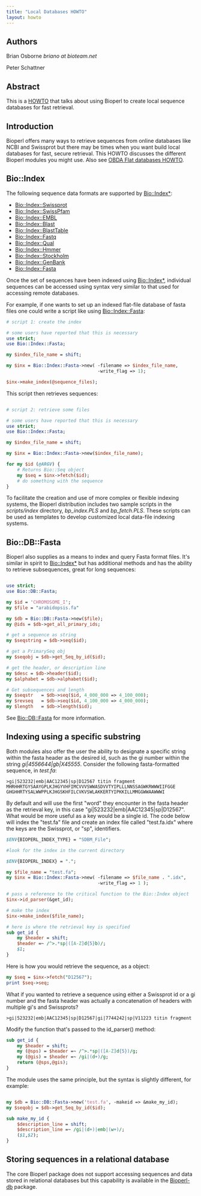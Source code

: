 ```yaml
---
title: "Local Databases HOWTO"
layout: howto
---
```


## Authors

Brian Osborne *briano at bioteam.net*

Peter Schattner

## Abstract

This is a [HOWTO](/howtos/index.html) that talks about using Bioperl to create local sequence databases for fast retrieval.

## Introduction

Bioperl offers many ways to retrieve sequences from online databases like NCBI and Swissprot but there may be times when you want build local databases for fast, secure retrieval. This HOWTO discusses the different Bioperl modules you might use. Also see [OBDA Flat databases HOWTO](OBDA_Flat_databases_HOWTO.html).

## Bio::Index

The following sequence data formats are supported by [Bio::Index*](http://search.cpan.org/search?query=Bio::Index): 

* [Bio::Index::Swissprot](https://metacpan.org/pod/Bio::Index::Swissprot)
* [Bio::Index::SwissPfam](https://metacpan.org/pod/Bio::Index::SwissPfam)
* [Bio::Index::EMBL](https://metacpan.org/pod/Bio::Index::EMBL)
* [Bio::Index::Blast](https://metacpan.org/pod/Bio::Index::Blast)
* [Bio::Index::BlastTable](https://metacpan.org/pod/Bio::Index::BlastTable)
* [Bio::Index::Fastq](https://metacpan.org/pod/Bio::Index::Fastq)
* [Bio::Index::Qual](https://metacpan.org/pod/Bio::Index::Qual)
* [Bio::Index::Hmmer](https://metacpan.org/pod/Bio::Index::Hmmer)
* [Bio::Index::Stockholm](https://metacpan.org/pod/Bio::Index::Stockholm)
* [Bio::Index::GenBank](https://metacpan.org/pod/Bio::Index::GenBank)
* [Bio::Index::Fasta](https://metacpan.org/pod/Bio::Index::Fasta)

Once the set of sequences have been indexed using [Bio::Index*](http://search.cpan.org/search?query=Bio::Index), individual sequences can be accessed using syntax very similar to that used for accessing remote databases.

For example, if one wants to set up an indexed flat-file database of fasta files one could write a script like using [Bio::Index::Fasta](https://metacpan.org/pod/Bio::Index::Fasta):

```perl
# script 1: create the index

# some users have reported that this is necessary
use strict;
use Bio::Index::Fasta; 

my $index_file_name = shift;

my $inx = Bio::Index::Fasta->new( -filename => $index_file_name,
                                  -write_flag => 1);

$inx->make_index(@sequence_files);
```

This script then retrieves sequences:

```perl

# script 2: retrieve some files

# some users have reported that this is necessary
use strict;
use Bio::Index::Fasta;

my $index_file_name = shift;

my $inx = Bio::Index::Fasta->new($index_file_name);

for my $id (@ARGV) {
    # Returns Bio::Seq object
    my $seq = $inx->fetch($id);
    # do something with the sequence
}

```

To facilitate the creation and use of more complex or flexible indexing systems, the Bioperl distribution includes two sample scripts in the *scripts/index* directory, *bp_index.PLS* and *bp_fetch.PLS*. These scripts can be used as templates to develop customized local data-file indexing systems.

## Bio::DB::Fasta

Bioperl also supplies as a means to index and query Fasta format files. It's similar in spirit to [Bio::Index*](http://search.cpan.org/search?query=Bio::Index) but has additional methods and has the ability to retrieve subsequences, great for long sequences:

```perl

use strict;
use Bio::DB::Fasta;

my $id = 'CHROMOSOME_I';
my $file = "arabidopsis.fa"

my $db = Bio::DB::Fasta->new($file);
my @ids = $db->get_all_primary_ids;

# get a sequence as string 
my $seqstring = $db->seq($id);

# get a PrimarySeq obj 
my $seqobj = $db->get_Seq_by_id($id); 

# get the header, or description line
my $desc = $db->header($id);
my $alphabet = $db->alphabet($id);

# Get subsequences and length
my $seqstr   = $db->seq($id, 4_000_000 => 4_100_000);
my $revseq   = $db->seq($id, 4_100_000 => 4_000_000);
my $length   = $db->length($id);
```

See [Bio::DB::Fasta](https://metacpan.org/pod/Bio::DB::Fasta) for more information.

## Indexing using a specific substring

Both modules also offer the user the ability to designate a specific string within the fasta header as the desired id, such as the gi number within the string *gi|4556644|gb|X45555*. Consider the following fasta-formatted sequence, in *test.fa*:

```
>gi|523232|emb|AAC12345|sp|D12567 titin fragment
MHRHHRTGYSAAYGPLKJHGYVHFIMCVVVSWWASDVVTYIPLLLNNSSAGWKRWWWIIFGGE
GHGHHRTYSALWWPPLKJHGSKHFILCVKVSWLAKKERTYIPKKILLMMGGWWAAWWWI
```

By default and will use the first "word" they encounter in the fasta header as the retrieval key, in this case "gi|523232|emb|AAC12345|sp|D12567". What would be more useful as a key would be a single id. The code below will index the "test.fa" file and create an index file called "test.fa.idx" where the keys are the Swissprot, or "sp", identifiers.

```perl
$ENV{BIOPERL_INDEX_TYPE} = "SDBM_File";

#look for the index in the current directory

$ENV{BIOPERL_INDEX} = ".";

my $file_name = "test.fa";
my $inx = Bio::Index::Fasta->new( -filename => $file_name . ".idx",
                                  -write_flag => 1 );

# pass a reference to the critical function to the Bio::Index object
$inx->id_parser(&get_id);

# make the index
$inx->make_index($file_name);

# here is where the retrieval key is specified
sub get_id {
    my $header = shift;
    $header =~ /^>.*sp|([A-Z]d{5}b)/;
    $1;
}
```

Here is how you would retrieve the sequence, as a object:

```perl
my $seq = $inx->fetch("D12567");
print $seq->seq;
```

What if you wanted to retrieve a sequence using either a Swissprot id or a gi number and the fasta header was actually a concatenation of headers with multiple gi's and Swissprots?

```
>gi|523232|emb|AAC12345|sp|D12567|gi|7744242|sp|V11223 titin fragment
```

Modify the function that's passed to the id_parser() method:

```perl
sub get_id {
    my $header = shift;
    my (@sps) = $header =~ /^>.*sp|([A-Z]d{5})/g;
    my (@gis) = $header =~ /gi|(d+)/g;
    return (@sps,@gis);
}
```

The module uses the same principle, but the syntax is slightly different, for example:

```perl

my $db = Bio::DB::Fasta->new('test.fa', -makeid => &make_my_id);
my $seqobj = $db->get_Seq_by_id($id);

sub make_my_id {
    $description_line = shift;
    $description_line =~ /gi|(d+)|emb|(w+)/;
    ($1,$2);
}

```

## Storing sequences in a relational database

The core Bioperl package does not support accessing sequences and data stored in relational databases but this capability is available in the [Bioperl-db](https://github.com/bioperl/bioperl-db) package.

